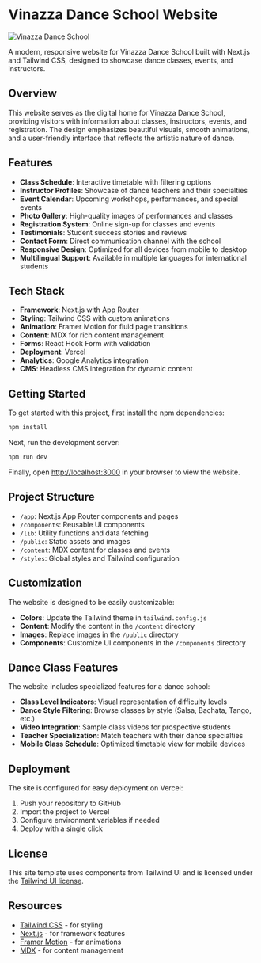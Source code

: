 # Vinazza Dance School Website

![Vinazza Dance School](https://github.com/G1anpierre/vinazza-page/raw/main/public/vinazza-preview.jpg)

A modern, responsive website for Vinazza Dance School built with Next.js and Tailwind CSS, designed to showcase dance classes, events, and instructors.

## Overview

This website serves as the digital home for Vinazza Dance School, providing visitors with information about classes, instructors, events, and registration. The design emphasizes beautiful visuals, smooth animations, and a user-friendly interface that reflects the artistic nature of dance.

## Features

- **Class Schedule**: Interactive timetable with filtering options
- **Instructor Profiles**: Showcase of dance teachers and their specialties
- **Event Calendar**: Upcoming workshops, performances, and special events
- **Photo Gallery**: High-quality images of performances and classes
- **Registration System**: Online sign-up for classes and events
- **Testimonials**: Student success stories and reviews
- **Contact Form**: Direct communication channel with the school
- **Responsive Design**: Optimized for all devices from mobile to desktop
- **Multilingual Support**: Available in multiple languages for international students

## Tech Stack

- **Framework**: Next.js with App Router
- **Styling**: Tailwind CSS with custom animations
- **Animation**: Framer Motion for fluid page transitions
- **Content**: MDX for rich content management
- **Forms**: React Hook Form with validation
- **Deployment**: Vercel
- **Analytics**: Google Analytics integration
- **CMS**: Headless CMS integration for dynamic content

## Getting Started

To get started with this project, first install the npm dependencies:

```bash
npm install
```

Next, run the development server:

```bash
npm run dev
```

Finally, open [http://localhost:3000](http://localhost:3000) in your browser to view the website.

## Project Structure

- `/app`: Next.js App Router components and pages
- `/components`: Reusable UI components
- `/lib`: Utility functions and data fetching
- `/public`: Static assets and images
- `/content`: MDX content for classes and events
- `/styles`: Global styles and Tailwind configuration

## Customization

The website is designed to be easily customizable:

- **Colors**: Update the Tailwind theme in `tailwind.config.js`
- **Content**: Modify the content in the `/content` directory
- **Images**: Replace images in the `/public` directory
- **Components**: Customize UI components in the `/components` directory

## Dance Class Features

The website includes specialized features for a dance school:

- **Class Level Indicators**: Visual representation of difficulty levels
- **Dance Style Filtering**: Browse classes by style (Salsa, Bachata, Tango, etc.)
- **Video Integration**: Sample class videos for prospective students
- **Teacher Specialization**: Match teachers with their dance specialties
- **Mobile Class Schedule**: Optimized timetable view for mobile devices

## Deployment

The site is configured for easy deployment on Vercel:

1. Push your repository to GitHub
2. Import the project to Vercel
3. Configure environment variables if needed
4. Deploy with a single click

## License

This site template uses components from Tailwind UI and is licensed under the [Tailwind UI license](https://tailwindui.com/license).

## Resources

- [Tailwind CSS](https://tailwindcss.com/docs) - for styling
- [Next.js](https://nextjs.org/docs) - for framework features
- [Framer Motion](https://www.framer.com/docs/) - for animations
- [MDX](https://mdxjs.com/) - for content management